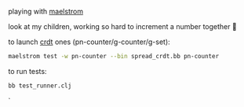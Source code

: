 playing with [maelstrom](https://github.com/jepsen-io/maelstrom)

look at my children, working so hard to increment a number together 🥹

to launch [crdt](https://en.wikipedia.org/wiki/Conflict-free_replicated_data_type) ones (pn-counter/g-counter/g-set):

``` sh
maelstrom test -w pn-counter --bin spread_crdt.bb pn-counter
```

to run tests:

``` sh
bb test_runner.clj
```

`
